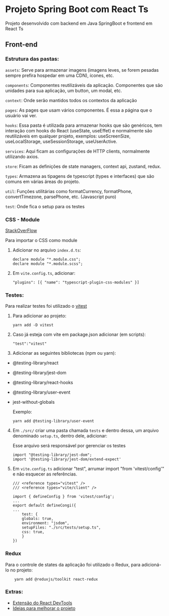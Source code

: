 # Projeto Spring Boot com React Ts
Projeto desenvolvido com backend em Java SpringBoot e frontend em React Ts

## Front-end
### Estrutura das pastas:

`assets`: Serve para armazenar imagens (imagens leves, se forem pesadas sempre prefira hospedar em uma CDN), ícones, etc.

`components`: Componentes reutilizáveis da aplicação. Componentes que são unidades para sua aplicação, um button, um modal, etc.

`context`: Onde serão mantidos todos os contextos da aplicação

`pages`: As pages que usam vários componentes. É essa a página que o usuário vai ver.

`hooks`: Essa pasta é utilizada para armazenar hooks que são genéricos, tem interação com hooks do React (useState, useEffet) e normalmente são reutilizáveis em qualquer projeto, exemplos: useScreenSize, useLocalStorage, useSessionStorage, useUserActive.

`services`: Aqui ficam as configurações de HTTP clients, normalmente utilizando axios.

`store`: Ficam as definições de state managers, context api, zustand, redux.

`types`: Armazena as tipagens de typescript (types e interfaces) que são comuns em várias áreas do projeto.

`util`: Funções utilitárias como formatCurrency, formatPhone, convertTimezone, parsePhone, etc. (Javascript puro)

`test`: Onde fica o setup para os testes

### CSS - Module
[StackOverFlow](https://stackoverflow.com/questions/41336858/how-to-import-css-modules-with-typescript-react-and-webpack)

Para importar o CSS como module
1. Adicionar no arquivo `index.d.ts`:
    ```
    declare module "*.module.css";
    declare module "*.module.scss";
    ```
2. Em `vite.config.ts`, adicionar:
    ```
    "plugins": [{ "name": "typescript-plugin-css-modules" }]
    ```

### Testes:
Para realizar testes foi utilizado o [vitest](!https://vitest.dev/)

1. Para adicionar ao projeto:
    ```
    yarn add -D vitest
    ```
2. Caso já esteja com vite em package.json adicionar (em scripts):
    ```
    "test":"vitest"
    ```
3. Adicionar as seguintes bibliotecas (npm ou yarn):
- @testing-library/react
- @testing-library/jest-dom
- @testing-library/react-hooks
- @testing-library/user-event 
- jest-without-globals

    Exemplo:
    ```
    yarn add @testing-library/user-event
    ```

4. Em `./src/` criar uma pasta chamada `tests` e dentro dessa, um arquivo denominado `setup.ts`, dentro dele, adicionar:

    Esse arquivo será responsável por gerenciar os testes

    ```
    import "@testing-library/jest-dom";
    import '@testing-library/jest-dom/extend-expect'
    ```

5. Em `vite.config.ts` adicionar "test", arrumar import "from 'vitest/config'" e não esquecer as referências.

    ```
    /// <reference types="vitest" />
    /// <reference types="vite/client" />

    import { defineConfig } from 'vitest/config';
    ...
    export default defineCongi({
    ... 
        test: {
        globals: true,
        environment: "jsdom",
        setupFiles: "./src/tests/setup.ts",
        css: true,
        }
    })
    ```
### Redux

Para o controle de states da aplicação foi utilizado o Redux, para adicioná-lo no projeto:

```
    yarn add @reduxjs/toolkit react-redux
```

### Extras:

- [Extensão do React DevTools](https://github.com/zalmoxisus/redux-devtools-extension)
- [Ideias para melhorar o projeto](https://nmgtechnologies.com/blog/must-have-pages-on-your-ecommerce-site.html)